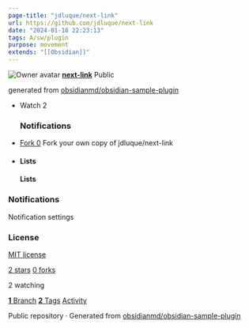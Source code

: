 ```yaml
---
page-title: "jdluque/next-link"
url: https://github.com/jdluque/next-link
date: "2024-01-18 22:23:13"
tags: A/sw/plugin
purpose: movement
extends: "[[Obsidian]]"
---
```


![Owner avatar](https://avatars.githubusercontent.com/u/7331773?s=48&v=4) **[next-link](https://github.com/jdluque/next-link)** Public

generated from [obsidianmd/obsidian-sample-plugin](https://github.com/obsidianmd/obsidian-sample-plugin)

-   Watch 2
    
    ### Notifications
    
-   [Fork 0](https://github.com/jdluque/next-link/fork) Fork your own copy of jdluque/next-link
    
-   #### Lists
    
    #### Lists
    

### Notifications

Notification settings

### License

[MIT license](https://github.com/jdluque/next-link/blob/master/LICENSE)

[2 stars](https://github.com/jdluque/next-link/stargazers) [0 forks](https://github.com/jdluque/next-link/forks)

2 watching

[**1** Branch](https://github.com/jdluque/next-link/branches) [**2** Tags](https://github.com/jdluque/next-link/tags) [Activity](https://github.com/jdluque/next-link/activity)

Public repository · Generated from [obsidianmd/obsidian-sample-plugin](https://github.com/obsidianmd/obsidian-sample-plugin)